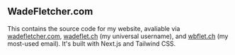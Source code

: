 ## WadeFletcher.com
This contains the source code for my website, avaliable via [wadefletcher.com](https://wadefletcher.com), [wadeflet.ch](https://wadeflet.ch) (my universal username), and [wbflet.ch](https://wbflet.ch) (my most-used email). It's built with Next.js and Tailwind CSS.
